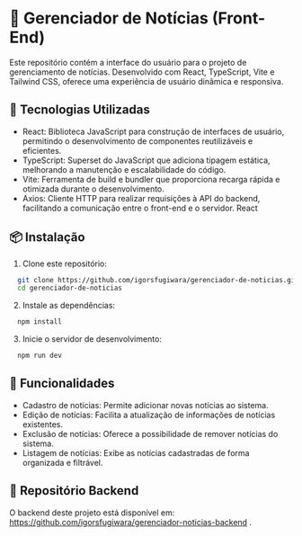 # 📰 Gerenciador de Notícias (Front-End)
Este repositório contém a interface do usuário para o projeto de gerenciamento de notícias. Desenvolvido com React, TypeScript, Vite e Tailwind CSS, oferece uma experiência de usuário dinâmica e responsiva.

## 🚀 Tecnologias Utilizadas
- React: Biblioteca JavaScript para construção de interfaces de usuário, permitindo o desenvolvimento de componentes reutilizáveis e eficientes.
- TypeScript: Superset do JavaScript que adiciona tipagem estática, melhorando a manutenção e escalabilidade do código.
- Vite: Ferramenta de build e bundler que proporciona recarga rápida e otimizada durante o desenvolvimento.
- Axios: Cliente HTTP para realizar requisições à API do backend, facilitando a comunicação entre o front-end e o servidor.​
React

## 📦 Instalação

1. Clone este repositório:

  ```bash
    git clone https://github.com/igorsfugiwara/gerenciador-de-noticias.git
    cd gerenciador-de-noticias
  ```

2. Instale as dependências:

  ```bash
    npm install
  ```

3. Inicie o servidor de desenvolvimento:

  ```bash
    npm run dev
  ```

## 🧩 Funcionalidades
- Cadastro de notícias: Permite adicionar novas notícias ao sistema.
- Edição de notícias: Facilita a atualização de informações de notícias existentes.
- Exclusão de notícias: Oferece a possibilidade de remover notícias do sistema.
- Listagem de notícias: Exibe as notícias cadastradas de forma organizada e filtrável.​

## 🔗 Repositório Backend
O backend deste projeto está disponível em: https://github.com/igorsfugiwara/gerenciador-noticias-backend .​


